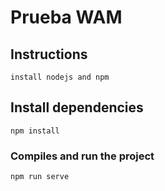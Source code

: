 # Prueba WAM

## Instructions
```
install nodejs and npm
```

## Install dependencies
```
npm install
```

### Compiles and run the project
```
npm run serve
```
